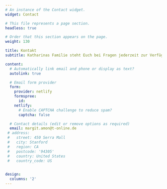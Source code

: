 ```yaml
---
# An instance of the Contact widget.
widget: Contact

# This file represents a page section.
headless: true

# Order that this section appears on the page.
weight: 130

title: Kontakt
subtitle: Katharinas Familie steht Euch bei Fragen jederzeit zur Verfügung

content:
  # Automatically link email and phone or display as text?
  autolink: true

  # Email form provider
  form:
    provider: netlify
    formspree:
      id:
    netlify:
      # Enable CAPTCHA challenge to reduce spam?
      captcha: false

  # Contact details (edit or remove options as required)
  email: margit.amon@t-online.de
 # address:
 #   street: 450 Serra Mall
 #   city: Stanford
 #   region: CA
 #   postcode: '94305'
 #   country: United States
 #   country_code: US
  

design:
  columns: '2'
---
```

